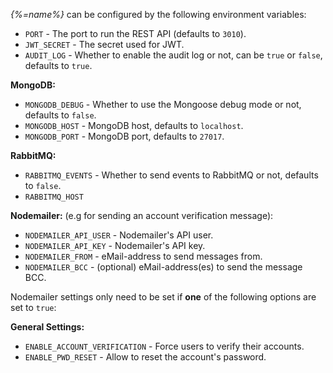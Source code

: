 
_{%=name%}_ can be configured by the following environment variables:

- `PORT` - The port to run the REST API (defaults to `3010`).
- `JWT_SECRET` - The secret used for JWT.
- `AUDIT_LOG` - Whether to enable the audit log or not, can be `true` or `false`, defaults to `true`.

**MongoDB:**

- `MONGODB_DEBUG` - Whether to use the Mongoose debug mode or not, defaults to `false`.
- `MONGODB_HOST` - MongoDB host, defaults to `localhost`.
- `MONGODB_PORT` - MongoDB port, defaults to `27017`. 

**RabbitMQ:**

- `RABBITMQ_EVENTS` - Whether to send events to RabbitMQ or not, defaults to `false`.
- `RABBITMQ_HOST`

**Nodemailer:**
(e.g for sending an account verification message):

- `NODEMAILER_API_USER` - Nodemailer's API user.
- `NODEMAILER_API_KEY` - Nodemailer's API key.
- `NODEMAILER_FROM` - eMail-address to send messages from.
- `NODEMAILER_BCC` - (optional) eMail-address(es) to send the message BCC.

Nodemailer settings only need to be set if **one** of the following options are set to `true`:

**General Settings:**

- `ENABLE_ACCOUNT_VERIFICATION` - Force users to verify their accounts.
- `ENABLE_PWD_RESET` - Allow to reset the account's password.